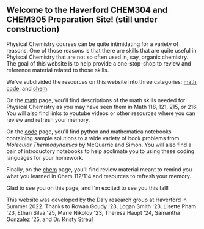 ## Welcome to the Haverford CHEM304 and CHEM305 Preparation Site! (still under construction)

Physical Chemistry courses can be quite
intimidating for a variety of reasons.
One of those reasons is that there
are skills that are quite useful in Phyiscal Chemistry
that are not so often used in, say, organic chemistry.
The goal of this website is to help provide a one-stop-shop
to review and reference material related to those
skills.

We've subdivided the resources on this website
into three categories: [math](./math.md), [code](./code.md), and [chem](./chem.md).

On the [math](./math.md) page, you'll find
descriptions of the math skills needed for Physical Chemistry as
you may have seen them in Math 118, 121, 215, or 216.
You will also find links to youtube videos or other resources
where you can review and refresh your memory.

On the [code](./code.md) page, you'll find
python and mathematica notebooks containing sample solutions
to a wide variety of book problems from
*Molecular Thermodynamics* by McQuarrie and Simon. You will
also find a pair of introductory notebooks
to help acclimate you to using these coding
languages for your homework.

Finally, on the [chem](./chem.md) page,
you'll find review material meant to remind you
what you learned in Chem 112/114 and
resources to refresh your memory.

Glad to see you on this page, and I'm excited to see you this fall!

This website was developed by the Daly research group at Haverford in Summer 2022.
Thanks to Rowan Goudy '23, Logan Smith '23, Lisette Pham '23, Ethan Silva '25, Marie Nikolov '23,
Theresa Haupt '24, Samantha Gonzalez '25, and Dr. Kristy Streu!
